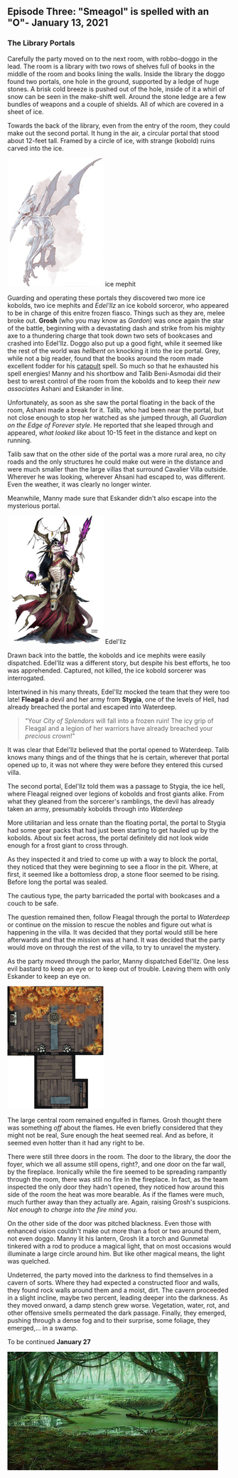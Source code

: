 ## Episode Three: "Smeagol" is spelled with an "O"- January 13, 2021

### The Library Portals

Carefully the party moved on to the next room, with robbo-doggo in the lead. The room is a library with two rows of shelves full of books in the middle of the room and books lining the walls. Inside the library the doggo found two portals, one hole in the ground, supported by a ledge of huge stones. A brisk cold breeze is pushed out of the hole, inside of it a whirl of snow can be seen in the make-shift well. Around the stone ledge are a few bundles of weapons and a couple of shields. All of which are covered in a sheet of ice.

Towards the back of the library, even from the entry of the room, they could make out the second portal. It hung in the air, a circular portal that stood about 12-feet tall. Framed by a circle of ice, with strange (kobold) ruins carved into the ice.

![image](https://github.com/gregofgreg5/magick-ink2020/blob/main/images/ice-mephit.jpg) ice mephit

Guarding and operating these portals they discovered two more ice kobolds, two ice mephits and *Edel'llz* an ice kobold sorceror, who appeared to be in charge of this enitre frozen fiasco. Things such as they are, melee broke out. **Grosh** (who you may know as *Gordon*) was once again the star of the battle, beginning with a devastating dash and strike from his mighty axe to a thundering charge that took down two sets of bookcases and crashed into Edel'llz. Doggo also put up a good fight, while it seemed like the rest of the world was *hellbent* on knocking it into the ice portal. Grey, while not a big reader, found that the books around the room made excellent fodder for his [catapult](https://www.dndbeyond.com/spells/catapult) spell. So much so that he exhausted his spell energies! Manny and his shortbow and Talib Beni-Asmodai did their best to wrest control of the room from the kobolds and to keep their *new associates* Ashani and Eskander in line. 

Unfortunately, as soon as she saw the portal floating in the back of the room, Ashani made a break for it. Talib, who had been near the portal, but not close enough to stop her watched as she jumped through, all *Guardian on the Edge of Forever style*. He reported that she leaped through and appeared, *what looked like* about 10-15 feet in the distance and kept on running.

Talib saw that on the other side of the portal was a more rural area, no city roads and the only structures he could make out were in the distance and were much smaller than the large villas that surround Cavalier Villa outside. Wherever he was looking, wherever Ahsani had escaped to, was different. Even the weather, it was clearly no longer winter.

Meanwhile, Manny made sure that Eskander didn't also escape into the mysterious portal.


![image](https://github.com/gregofgreg5/magick-ink2020/blob/main/images/kobold-shaman-edel-llz.jpg) Edel'llz

Drawn back into the battle, the kobolds and ice mephits were easily dispatched. Edel'llz was a different story, but despite his best efforts, he too was apprehended. Captured, not killed, the ice kobold sorcerer was interrogated.

Intertwined in his many threats, Edel'llz mocked the team that they were too late! **Fleagal** a devil and her army from **Stygia**, one of the levels of Hell, had already breached the portal and escaped into Waterdeep. 

>"Your *City of Splendors* will fall into a frozen ruin! The icy grip of Fleagal and a legion of her warriors have already breached your *precious crown*!"

It was clear that Edel'llz believed that the portal opened to Waterdeep. Talib knows many things and of the things that he is certain, wherever that portal opened up to, it was not where they were before they entered this cursed villa.

The second portal, Edel'llz told them was a passage to Stygia, the ice hell, where Fleagal reigned over legions of kobolds and frost giants alike. From what they gleaned from the sorcerer's ramblings, the devil has already taken an army, presumably kobolds through into *Waterdeep*

More utilitarian and less ornate than the floating portal, the portal to Stygia had some gear packs that had just been starting to get hauled up by the kobolds. About six feet across, the portal definitely did not look wide enough for a frost giant to cross through.

As they inspected it and tried to come up with a way to block the portal, they noticed that they were beginning to see a floor in the pit. Where, at first, it seemed like a bottomless drop, a stone floor seemed to be rising. Before long the portal was sealed.

The cautious type, the party barricaded the portal with bookcases and a couch to be safe.

The question remained then, follow Fleagal through the portal to *Waterdeep* or continue on the mission to rescue the nobles and figure out what is happening in the villa. It was decided that they portal would still be here afterwards and that the mission was at hand. It was decided that the party would move on through the rest of the villa, to try to unravel the mystery. 

As the party moved through the parlor, Manny dispatched Edel'llz. One less evil bastard to keep an eye or to keep out of trouble. Leaving them with only Eskander to keep an eye on.

![image](https://github.com/gregofgreg5/magick-ink2020/blob/main/images/entry-main-v2a.jpg)

The large central room remained engulfed in flames. Grosh thought there was something *off* about the flames. He even briefly considered that they might not be real, Sure enough the heat seemed real. And as before, it seemed even hotter than it had any right to be.

There were still three doors in the room. The door to the library, the door the foyer, which we all assume still opens, right?, and one door on the far wall, by the fireplace. Ironically while the fire seemed to be spreading rampantly through the room, there was still no fire in the fireplace. In fact, as the team inspected the only door they hadn't opened, they noticed how around this side of the room the heat was more bearable. As if the flames were much, much further away than they actually are. Again, raising Grosh's suspicions. *Not enough to charge into the fire mind you*.

On the other side of the door was pitched blackness. Even those with enhanced vision couldn't make out more than a foot or two around them, not even doggo. Manny lit his lantern, Grosh lit a torch and Gunmetal tinkered with a rod to produce a magical light, that on most occasions would illuminate a large circle around him. But like other magical means, the light was quelched. 

Undeterred, the party moved into the darkness to find themselves in a cavern of sorts. Where they had expected a constructed floor and walls, they found rock walls around them and a moist, dirt. The cavern proceeded in a slight incline, maybe two percent, leading deeper into the darkness. As they moved onward, a damp stench grew worse. Vegetation, water, rot, and other offensive smells permeated the dark passage. Finally, they emerged, pushing through a dense fog and to their surprise, some foliage, they emerged,... in a swamp.


To be continued **January 27**

![image](https://github.com/gregofgreg5/magick-ink2020/blob/main/images/oblivion-swamp.jpg)
